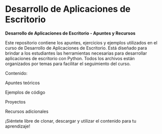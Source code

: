 # Desarrollo de Aplicaciones de Escritorio
**Desarrollo de Aplicaciones de Escritorio - Apuntes y Recursos**

Este repositorio contiene los apuntes, ejercicios y ejemplos utilizados en el curso de Desarrollo de Aplicaciones de Escritorio. Está diseñado para brindar a los estudiantes las herramientas necesarias para desarrollar aplicaciones de escritorio con Python. Todos los archivos están organizados por temas para facilitar el seguimiento del curso.

Contenido:

Apuntes teóricos

Ejemplos de código

Proyectos

Recursos adicionales


¡Siéntete libre de clonar, descargar y utilizar el contenido para tu aprendizaje!
